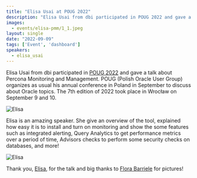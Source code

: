 ```yaml
---
title: "Elisa Usai at POUG 2022"
description: "Elisa Usai from dbi participated in POUG 2022 and gave a talk about Percona Monitoring and Management. She give an overview of the tool, explained how easy it is to install and turn on monitoring."
images:
  - events/elisa-pmm/1_1.jpeg
layout: single
date: "2022-09-09"
tags: ['Event', 'dashboard']
speakers:
  - elisa_usai
---
```


Elisa Usai from dbi participated in [POUG 2022](https://poug.org/en/) and gave a talk about Percona Monitoring and Management. POUG (Polish Oracle User Group) organizes as usual his annual conference in Poland in September to discuss about Oracle topics. The 7th edition of 2022 took place in Wrocław on September 9 and 10. 

![Elisa](/events/elisa-pmm/1_1.jpeg)

Elisa is an amazing speaker. She give an overview of the tool, explained how easy it is to install and turn on monitoring and show the some features such as integrated alerting, Query Analytics to get performance metrics over a period of time, Advisors checks to perform some security checks on databases, and more! 

![Elisa](/events/elisa-pmm/1_2.jpeg)

Thank you, [Elisa](https://twitter.com/elisetta1984), for the talk and big thanks to [Flora Barriele](https://twitter.com/floo_bar) for pictures!